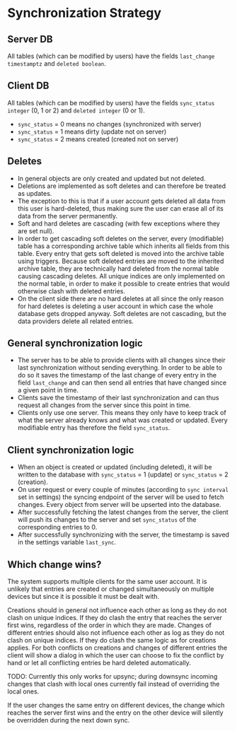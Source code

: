 # Synchronization Strategy

## Server DB
All tables (which can be modified by users) have the fields `last_change timestamptz` and `deleted boolean`.

## Client DB
All tables (which can be modified by users) have the fields `sync_status integer` (0, 1 or 2) and `deleted integer` (0 or 1).
* `sync_status` = 0 means no changes (synchronized with server)
* `sync_status` = 1 means dirty (update not on server)
* `sync_status` = 2 means created (created not on server)

## Deletes
* In general objects are only created and updated but not deleted.
* Deletions are implemented as soft deletes and can therefore be treated as updates.
* The exception to this is that if a user account gets deleted all data from this user is hard-deleted, thus making sure the user can erase all of its data from the server permanently.
* Soft and hard deletes are cascading (with few exceptions where they are set null).
* In order to get cascading soft deletes on the server, every (modifiable) table has a corresponding archive table which inherits all fields from this table. Every entry that gets soft deleted is moved into the archive table using triggers. Because soft deleted entries are moved to the inherited archive table, they are technically hard deleted from the normal table causing cascading deletes. All unique indices are only implemented on the normal table, in order to make it possible to create entries that would otherwise clash with deleted entries.
* On the client side there are no hard deletes at all since the only reason for hard deletes is deleting a user account in which case the whole database gets dropped anyway. Soft deletes are not cascading, but the data providers delete all related entries.

## General synchronization logic
* The server has to be able to provide clients with all changes since their last synchronization without sending everything. In order to be able to do so it saves the timestamp of the last change of every entry in the field `last_change` and can then send all entries that have changed since a given point in time.
* Clients save the timestamp of their last synchronization and can thus request all changes from the server since this point in time.
* Clients only use one server. This means they only have to keep track of what the server already knows and what was created or updated. Every modifiable entry has therefore the field `sync_status`.

## Client synchronization logic
* When an object is created or updated (including deleted), it will be written to the database with `sync_status` = 1 (update) or `sync_status` = 2 (creation).
* On user request or every couple of minutes (according to `sync interval` set in settings) the syncing endpoint of the server will be used to fetch changes. Every object from server will be upserted into the database.
* After successfully fetching the latest changes from the server, the client will push its changes to the server and set `sync_status` of the corresponding entries to 0.
* After successfully synchronizing with the server, the timestamp is saved in the settings variable `last_sync`.

## Which change wins?
The system supports multiple clients for the same user account. 
It is unlikely that entries are created or changed simultaneously on multiple devices but since it is possible it must be dealt with.

Creations should in general not influence each other as long as they do not clash on unique indices.
If they do clash the entry that reaches the server first wins, regardless of the order in which they are made.
Changes of different entries should also not influence each other as log as they do not clash on unique indices.
If they do clash the same logic as for creations applies.
For both conflicts on creations and changes of different entries the client will show a dialog in which the user can choose to fix the conflict by hand or let all conflicting entries be hard deleted automatically.

TODO: Currently this only works for upsync; during downsync incoming changes that clash with local ones currently fail instead of overriding the local ones.

If the user changes the same entry on different devices, the change which reaches the server first wins and the entry on the other device will silently be overridden during the next down sync.
